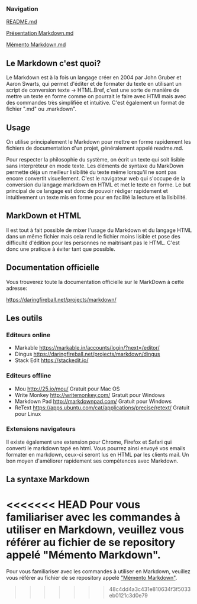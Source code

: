 ### Navigation
[README.md](https://github.com/bouchat-marieange/exercice-markdown/blob/master/README.md)

[Présentation Markdown.md](https://github.com/bouchat-marieange/exercice-markdown/blob/master/Pr%C3%A9sentation%20Markdown.md)

[Mémento Markdown.md](https://github.com/bouchat-marieange/exercice-markdown/blob/master/M%C3%A9mento%20Markdown.md)

## Le Markdown c'est quoi?

Le Markdown est à la fois un langage créer en 2004 par John Gruber et Aaron Swarts, qui permet d'éditer et de formater du texte en utilisant un script de conversion texte -> HTML.Bref, c'est une sorte de manière de mettre un texte en forme comme on pourrait le faire avec HTMl mais avec des commandes très simplifiée et intuitive. C'est également un format de fichier ".md" ou .markdown".


## Usage

On utilise principalement le Markdown pour mettre en forme rapidement les fichiers de documentation d'un projet, généralement appelé readme.md.

Pour respecter la philosophie du système, on écrit un texte qui soit lisible sans interpréteur en mode texte. Les éléments de syntaxe du MarkDown permette déja un meilleur lisibilité du texte même lorsqu'il ne sont pas encore convertit visuellement. C'est le navigateur web qui s'occupe de la conversion du langage markdown en HTML et met le texte en forme. Le but principal de ce langage est donc de pouvoir rédiger rapidement et intuitivement un texte mis en forme pour en facilité la lecture et la lisibilité.


## MarkDown et HTML

Il est tout à fait possible de mixer l'usage du Markdown et du langage HTML dans un même fichier mais cela rend le fichier moins lisible et pose des difficulté d'édition pour les personnes ne maitrisant pas le HTML. C'est donc une pratique à éviter tant que possible.


## Documentation officielle

Vous trouverez toute la documentation officielle sur le MarkDown à cette adresse:

<https://daringfireball.net/projects/markdown/>



## Les outils

### Editeurs online

 * Markable <https://markable.in/accounts/login/?next=/editor/>
 * Dingus <https://daringfireball.net/projects/markdown/dingus>
 * Stack Edit <https://stackedit.io/>

### Editeurs offline

 * Mou <http://25.io/mou/> Gratuit pour Mac OS
 * Write Monkey <http://writemonkey.com/> Gratuit pour Windows
 * Markdown Pad <http://markdownpad.com/> Gratuit pour Windows
 * ReText <https://apps.ubuntu.com/cat/applications/precise/retext/> Gratuit pour Linux

### Extensions navigateurs

Il existe également une extension pour Chrome, Firefox et Safari qui converti le markdown tapé en html. Vous pourrez ainsi envoyé vos emails formater en markdown, ceux-ci seront lus en HTML par les clients mail. Un bon moyen d'améliorer rapidement ses compétences avec Markdown.



## La syntaxe Markdown

<<<<<<< HEAD
Pour vous familiariser avec les commandes à utiliser en Markdown, veuillez vous référer au fichier de se repository appelé "Mémento Markdown".
=======
Pour vous familiariser avec les commandes à utiliser en Markdown, veuillez vous référer au fichier de se repository appelé ["Mémento Markdown"](https://github.com/bouchat-marieange/exercice-markdown/blob/master/M%C3%A9mento%20Markdown.md).



>>>>>>> 48c4dd4a3c431e810634f3f5033eb0121c3d0e79
